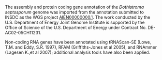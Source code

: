 The assembly and protein coding gene annotation of the *Dothistroma septosporum* genome 
was imported from the annotation submitted to INSDC as the WGS project
[AIEN00000000.1](http://www.ebi.ac.uk/ena/data/view/AIEN01000000).
The work conducted by the U.S. Department of Energy Joint Genome Institute is supported by the Office
of Science of the U.S. Department of Energy under Contract No. DE-AC02-05CH11231.

Non-coding RNA genes have been annotated using tRNAScan-SE (Lowe, T.M.
and Eddy, S.R. 1997), RFAM (Griffiths-Jones et al 2005), and RNAmmer
(Lagesen K.,et al 2007); additional analysis tools have also been
applied.
